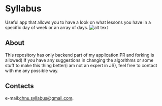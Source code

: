 # Syllabus

Useful app that allows you to have a look on what lessons you have in a specific day of week or an array of days.
![alt text](https://i.imgur.com/K2wNrUu.png)

## About

This repository has only backend part of my application.PR and forking is allowed)
If you have any suggestions in changing the algorithms or some stuff to make this thing better(i am not an expert in JS), feel free to contact with me any possible way.

## Contacts
e-mail:chnu.syllabus@gmail.com.
